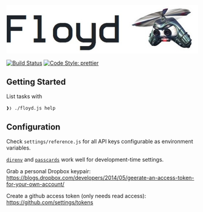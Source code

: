 ![Jet Force Gemini](docs/floyd.jpg)

[![Build Status](https://img.shields.io/travis/hurrymaplelad/floyd.svg?branch=master&style=flat-square)](https://travis-ci.org/hurrymaplelad/floyd) [![Code Style: prettier](https://img.shields.io/badge/code_style-prettier-ff69b4.svg?style=flat-square)](https://github.com/prettier/prettier)

## Getting Started

List tasks with

    ❱❭ ./floyd.js help

## Configuration

Check `settings/reference.js` for all API keys configurable as environment variables.

[`direnv`](https://github.com/direnv/direnv) and [`passcards`](https://github.com/robertknight/passcards) work well for development-time settings.

Grab a personal Dropbox keypair: https://blogs.dropbox.com/developers/2014/05/geerate-an-access-token-for-your-own-account/

Create a github access token (only needs read access): https://github.com/settings/tokens
